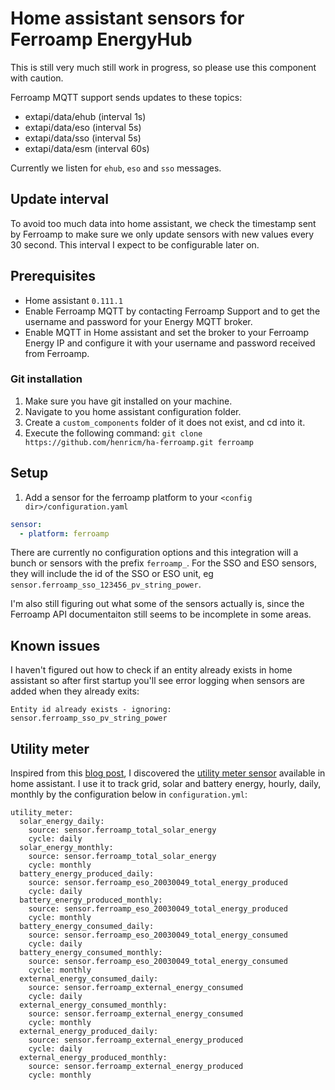 # Home assistant sensors for Ferroamp EnergyHub
This is still very much still work in progress, so please use this component with caution.

Ferroamp MQTT support sends updates to these topics:

 * extapi/data/ehub (interval 1s)
 * extapi/data/eso (interval 5s)
 * extapi/data/sso (interval 5s)
 * extapi/data/esm (interval 60s)

Currently we listen for `ehub`, `eso` and `sso` messages. 

## Update interval

To avoid too much data into home assistant, we check the timestamp sent by Ferroamp to make sure we only update sensors with new values every 30 second. This interval I expect to be configurable later on.

## Prerequisites
- Home assistant `0.111.1`
- Enable Ferroamp MQTT by contacting Ferroamp Support and to get the username and password for your Energy MQTT broker.
- Enable MQTT in Home assistant and set the broker to your Ferroamp Energy IP and configure it with your username and password received from Ferroamp.

### Git installation

1. Make sure you have git installed on your machine.
2. Navigate to you home assistant configuration folder.
3. Create a `custom_components` folder of it does not exist, and cd into it.
4. Execute the following command: `git clone https://github.com/henricm/ha-ferroamp.git ferroamp`

## Setup

1. Add a sensor for the ferroamp platform to your `<config dir>/configuration.yaml`

```yaml
sensor:
  - platform: ferroamp
```

There are currently no configuration options and this integration will a bunch or sensors with the prefix `ferroamp_`. For the SSO and ESO sensors, they will include the id of the SSO or ESO unit, eg `sensor.ferroamp_sso_123456_pv_string_power`. 

I'm also still figuring out what some of the sensors actually is, since the Ferroamp API documentaiton still seems to be incomplete in some areas.

## Known issues

I haven't figured out how to check if an entity already exists in home assistant so after first startup you'll see error logging when sensors are added when they already exits:
```
Entity id already exists - ignoring: sensor.ferroamp_sso_pv_string_power
```

## Utility meter

Inspired from this [blog post](https://www.planet4.se/home-assistant-and-solar-panel-dashboards/), I discovered the [utility meter sensor](https://www.home-assistant.io/integrations/utility_meter/) available in home assistant. I use it to track grid, solar and battery energy, hourly, daily, monthly by the configuration below in `configuration.yml`:

```
utility_meter:
  solar_energy_daily:
    source: sensor.ferroamp_total_solar_energy
    cycle: daily
  solar_energy_monthly:
    source: sensor.ferroamp_total_solar_energy
    cycle: monthly
  battery_energy_produced_daily:
    source: sensor.ferroamp_eso_20030049_total_energy_produced
    cycle: daily
  battery_energy_produced_monthly:
    source: sensor.ferroamp_eso_20030049_total_energy_produced
    cycle: monthly
  battery_energy_consumed_daily:
    source: sensor.ferroamp_eso_20030049_total_energy_consumed
    cycle: daily
  battery_energy_consumed_monthly:
    source: sensor.ferroamp_eso_20030049_total_energy_consumed
    cycle: monthly
  external_energy_consumed_daily:
    source: sensor.ferroamp_external_energy_consumed
    cycle: daily
  external_energy_consumed_monthly:
    source: sensor.ferroamp_external_energy_consumed
    cycle: monthly
  external_energy_produced_daily:
    source: sensor.ferroamp_external_energy_produced
    cycle: daily
  external_energy_produced_monthly:
    source: sensor.ferroamp_external_energy_produced
    cycle: monthly   
 ```
